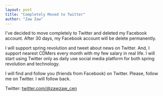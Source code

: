 ```yaml
---
layout: post
title: "Completely Moved to Twitter"
author: "Zaw Zaw"
---
```


I've decided to move completely to Twitter and deleted my Facebook account. After 30 days, my Facebook account will be delete permanently.

I will support spring revolution and tweet about news on Twitter. And, I support nearest CDMers every month with my few salary in real life. I will start using Twitter only as daily use social media platform for both spring revolution and technology.

I will find and follow you (friends from Facebook) on Twitter. Please, follow me on Twitter. I will follow back.

Twitter: [twitter.com/@zawzaw_cen](https://twitter.com/zawzaw_cen)
